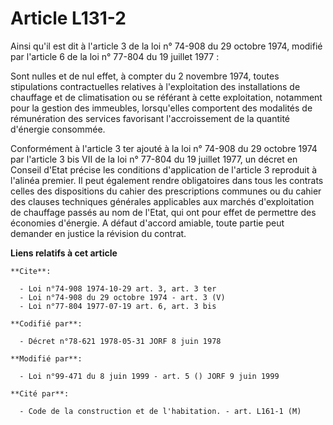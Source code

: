 # Article L131-2

Ainsi qu'il est dit à l'article 3 de la loi n° 74-908 du 29 octobre 1974, modifié par l'article 6 de la loi n° 77-804 du 19
juillet 1977 :

Sont nulles et de nul effet, à compter du 2 novembre 1974, toutes stipulations contractuelles relatives à l'exploitation des
installations de chauffage et de climatisation ou se référant à cette exploitation, notamment pour la gestion des immeubles,
lorsqu'elles comportent des modalités de rémunération des services favorisant l'accroissement de la quantité d'énergie
consommée.

Conformément à l'article 3 ter ajouté à la loi n° 74-908 du 29 octobre 1974 par l'article 3 bis VII de la loi n° 77-804 du 19
juillet 1977, un décret en Conseil d'Etat précise les conditions d'application de l'article 3 reproduit à l'alinéa premier.
Il peut également rendre obligatoires dans tous les contrats celles des dispositions du cahier des prescriptions communes ou
du cahier des clauses techniques générales applicables aux marchés d'exploitation de chauffage passés au nom de l'Etat, qui
ont pour effet de permettre des économies d'énergie. A défaut d'accord amiable, toute partie peut demander en justice la
révision du contrat.

**Liens relatifs à cet article**

	**Cite**:

	  - Loi n°74-908 1974-10-29 art. 3, art. 3 ter
	  - Loi n°74-908 du 29 octobre 1974 - art. 3 (V)
	  - Loi n°77-804 1977-07-19 art. 6, art. 3 bis

	**Codifié par**:

	  - Décret n°78-621 1978-05-31 JORF 8 juin 1978

	**Modifié par**:

	  - Loi n°99-471 du 8 juin 1999 - art. 5 () JORF 9 juin 1999

	**Cité par**:

	  - Code de la construction et de l'habitation. - art. L161-1 (M)
